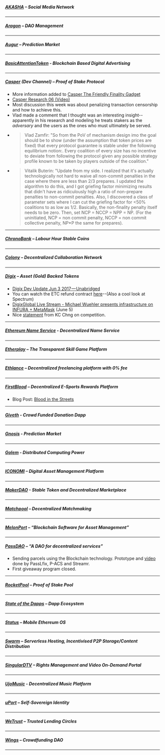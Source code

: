 
##### [AKASHA](http://akasha.world/) – Social Media Network


---
##### [Aragon](http://aragon.one/) – DAO Management

---
##### [Augur](https://augur.net/) – Prediction Market


---
##### [BasicAttentionToken](https://basicattentiontoken.org/) - Blockchain Based Digital Advertising


---  
##### [Casper](https://blog.ethereum.org/2015/08/01/introducing-casper-friendly-ghost/) (Dev Channel) – Proof of Stake Protocol
- More information added to [Casper The Friendly Finality Gadget](http://vitalik.ca/files/casper_note.html)
- [Casper Research 06 (Video)](https://www.youtube.com/watch?v=vAolH_3kh3Y)
- Most discussion this week was about penalizing transaction censorship and how to achieve this. 
- Vlad made a comment that I thought was an interesting insight--apparently in his research and modeling he treats stakers as the *adversary* and the users as the ones who must ultimately be served.
- >Vlad Zamfir: "So from the PoV of mechanism design imo the goal should be to show (under the assumption that token prices are fixed) that every protocol guarantee is stable under the following equilibrium notion:. Every coalition of every size has no incentive to deviate from following the protocol given any possible strategy profile known to be taken by players outside of the coalition."
- >Vitalik Buterin: "Update from my side. I realized that it's actually technologically not hard to waive all non-commit penalties in the case where there are less than 2/3 prepares. I updated the algorithm to do this, and I got griefing factor minimizing results that didn't have as ridiculously high a ratio of non-prepare penalties to non-commit penalties. Also, I discovered a class of parameter sets where I can cut the griefing factor for <50% coalitions to as low as 1/2. Basically, the non-finality penalty itself needs to be zero. Then, set NCP = NCCP = NPP = NP. (For the uninitiated, NCP = non commit penalty, NCCP = non commit collective penalty, NP*P the same for prepares).
---
##### [ChronoBank](http://chronobank.io/) – Labour Hour Stable Coins


---
##### [Colony](http://colony.io/) – Decentralized Collaboration Network


---
##### [Digix](https://digix.io/) – Asset (Gold) Backed Tokens
- [Digix Dev Update Jun 3 2017 — Unabridged](https://medium.com/@Digix/digix-dev-update-jun-3-2017-unabridged-6f56674f30ab)
- You can watch the ETC refund contract [here](https://etc-redemption.digix.global/)--(Also a cool look at Spectrum)
- [DigixGlobal Live Stream - Michael Wuehler presents infrastructure on INFURA + MetaMask](https://www.youtube.com/watch?v=N784-1G6ZZY&ab_channel=DigixGlobal) (June 5)
- Nice [statement](https://dgx-public.slack.com/archives/C0VG40PAL/p1496532446090899) from KC Chng on competition.
---
##### [Ethereum Name Service](https://ens.codetract.io) - Decentralized Name Service


---
##### [Etherplay](http://etherplay.io) – The Transparent Skill Game Platform


---
##### [Ethlance](http://ethlance.com/) – Decentralized freelancing platform with 0% fee


---
##### [FirstBlood](https://firstblood.io/) – Decentralized E-Sports Rewards Platform
- Blog Post: [Blood in the Streets](https://blog.firstblood.io/bits-eu-2017-526601407dbb)
---
##### [Giveth](http://www.giveth.io/) - Crowd Funded Donation Dapp


---
##### [Gnosis](https://gnosis.pm/) - Prediction Market 


---  
##### [Golem](https://golem.network/) - Distributed Computing Power


---
##### [ICONOMI](https://iconomi.net/) – Digital Asset Management Platform

---
##### [MakerDAO](http://makerdao.com/) - Stable Token and Decentralized Marketplace


---
##### [Matchpool](http://matchpool.co/) – Decentralized Matchmaking


---
##### [MelonPort](https://melonport.com/) – “Blockchain Software for Asset Management”

---
##### [PassDAO](https://forum.passdao.org/) – “A DAO for decentralized services”
- Sending parcels using the Blockchain technology. Prototype and [video](http://pacifics.org/) done by PassLfix, P-ACS and Streamr.
- First giveaway program closed.

---
##### [RocketPool](http://www.rocketpool.net/) – Proof of Stake Pool


---
##### [State of the Dapps](https://dapps.ethercasts.com/) – Dapp Ecosystem


---
##### [Status](http://status.im/) – Mobile Ethereum OS


---
##### [Swarm](http://swarm-gateways.net/bzz:/theswarm.eth/) – Serverless Hosting, Incentivised P2P Storage/Content Distribution


---
##### [SingularDTV](https://singulardtv.com/) – Rights Management and Video On-Demand Portal


---
##### [UjoMusic](https://ujomusic.com/) - Decentralized Music Platform


---  
##### [uPort](https://www.uport.me/) – Self-Sovereign Identity 


---
##### [WeTrust](https://www.wetrust.io/) – Trusted Lending Circles


---
##### [Wings](https://wings.ai/) – Crowdfunding DAO


---

